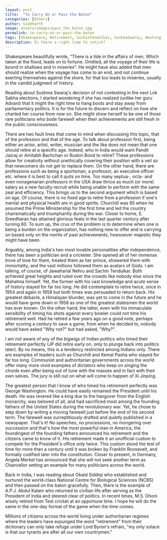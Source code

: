 ```yaml
---
layout: post
title:  "To Carry On or Pass the Baton"
categories: [Others]
author: Siddharth
image: assets/images/pass_the_baton.jpg
permalink: to-carry-on-or-pass-the-baton
tags: [Shakespeare, Retirement, SachinTendulkar, SushmaSwaraj, Washington, featured]
description: Is there a right time to retire?
---
```

Shakespeare beautifully wrote, "There is a tide in the affairs of men, Which taken at the flood, leads on to fortune. Omitted, all the voyage of their life is bound in shallows and in miseries". He might have also added that men should realize when the voyage has come to an end, and not continue exerting themselves against the shore, for that too leads to miseries, usually in the candid judgment of history.

Reading about Sushma Swaraj's decision of not contesting in the next Lok Sabha elections, I started wondering if she has realized (unlike her guru Advani) that it might the right time to hang boots and stay away from parliamentary politics. It is for the future to discern and reflect on how she charted her course from now on. She might show herself to be one of those rare politicians who bode farewell when their achievements are still fresh in the public consciousness.

There are two fault lines that come to mind when discussing this topic, that of the profession and that of the age. To talk about profession first, being either an actor, artist, writer, musician and the like does not mean that one should retire at a specific age. Indeed, who in India would want Pandit Jasraj or Amitabh Bachchan or Ruskin Bond to retire? These professions allow for creativity without unethically covering their position with a veil so that newcomers do not get to replace them. On the other hand, there are professions such as being a sportsman, a professor, an executive officer etc. where it is best to call it quits on time. Too many septua-, octa- and even nonagenarian professors in the USA draw thrice as much (or more) salary as a new faculty recruit while being unable to perform with the same zeal and efficiency. This brings us to the second argument which is based on age. Of course, there is no fixed age to retire from a profession if one's mental and physical health are in good spirits. Churchill was 65 when he assumed the Prime Ministership for the first time and led the country charismatically and triumphantly during the war. Closer to home, E. Sreedharan has attained glorious feats in the last quarter century after turning 60. To sum up, the crux of the problem is to determine when one is being a burden on the organization, has nothing new to offer and is carrying on based only on the merits of past achievements, howsoever majestic they might have been.

Arguably, among India's two most lovable personalities after independence, there has been a politician and a cricketer. She opened all of her immense trove of love for them, treated them as her prince, showered them with immortality, and the vast millions followed them as avatars of Gods. I am talking, of course, of Jawaharlal Nehru and Sachin Tendulkar. Both achieved great heights and ruled over the crowds like nobody else since the Mahatma himself. Yet, the former with his vast knowledge and acute sense of history stayed for far too long. He did contemplate to retire twice, once in 1954 and again in 1958 but both times was persuaded to return back. His greatest debacle, a Himalayan blunder, was yet to come in the future and he would have gone down in 1958 as one of the greatest statesmen the world has ever known. On the other hand, the latter, even with his immaculate sensibility of timing his shots against every bowler could not time his retirement well. Had he retired a few years ago on a good note, perhaps after scoring a century to save a game, from when he decided to, nobody would have asked "Why not?" but had asked, "Why?".

I am not aware of any of the bigwigs of Indian politics who timed their retirement perfectly (JP did retire early on, only to plunge back into politics later). By no means, this is a tendency restricted among Indians only. There are examples of leaders such as Churchill and Kemal Pasha who stayed for far too long. Communist and authoritarian governments across the world offer many more vivid examples of dictators who keep on singing the chords even after being out of tune with the masses and in fact with their own selves. The jury is still out on what will come to happen of Xi Jinping.

The greatest person that I know of who timed his retirement perfectly was George Washington. He could have easily remained the President until his death. He was revered like a king due to the hangover from the English monarchy, was beloved of all, and had sacrificed most among the founding fathers of the United States during the revolutionary war. Yet, he chose to step down by writing a moving farewell just before the end of his second term. The farewell was surreptitiously drafted and quietly published in a newspaper. That's it! No speeches, no processions, no mongering over succession and that's how the most powerful man in America, the foundingest of the founding fathers announced his retirement and the citizens came to know of it. His retirement made it an unofficial custom to compete for the President's office only twice. This custom stood the test of time for more than a century until it was broken by Franklin Roosevelt, and formally codified later into the constitution. Closer to present, in Germany, Angela Merkel has announced that she will not seek another term as Chancellor setting an example for many politicians across the world.

Back in India, I was reading about Obaid Siddiqi who established and nurtured the world-class National Centre for Biological Sciences (NCBS) and then passed on the baton gracefully. Then, there is the example of A.P.J. Abdul Kalam who returned to civilian life after serving as the President of India and steered clear of politics. In recent times, M.S. Dhoni wisely retired from Test cricket at an opportune time. I hope he will do the same in the one-day format of the game when the time comes.

Millions of citizens across the world living under authoritarian regimes where the leaders have expunged the word "retirement" from their dictionary can only take refuge under Lord Byron's refrain, "my only solace is that our tyrants are after all our own countrymen."